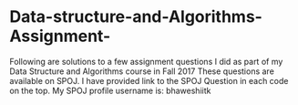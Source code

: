 # Data-structure-and-Algorithms-Assignment-
Following are solutions to a few assignment questions I did as part of my Data Structure and Algorithms course in Fall 2017
These questions are available on SPOJ. I have provided link to the SPOJ Question in each code on the top.
My SPOJ profile username is:  bhaweshiitk

